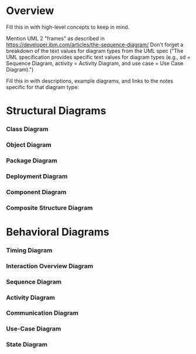 # Overview

Fill this in with high-level concepts to keep in mind.

Mention UML 2 "frames" as described in https://developer.ibm.com/articles/the-sequence-diagram/
Don't forget a breakdown of the text values for diagram types from the UML spec ("The UML specification provides specific text values for diagram types (e.g., sd = Sequence Diagram, activity = Activity Diagram, and use case = Use Case Diagram).")

Fill this in with descriptions, example diagrams, and links to the notes specific for that diagram type:

# Structural Diagrams

### Class Diagram

### Object Diagram

### Package Diagram

### Deployment Diagram

### Component Diagram

### Composite Structure Diagram

# Behavioral Diagrams

### Timing Diagram

### Interaction Overview Diagram

### Sequence Diagram

### Activity Diagram

### Communication Diagram

### Use-Case Diagram

### State Diagram
